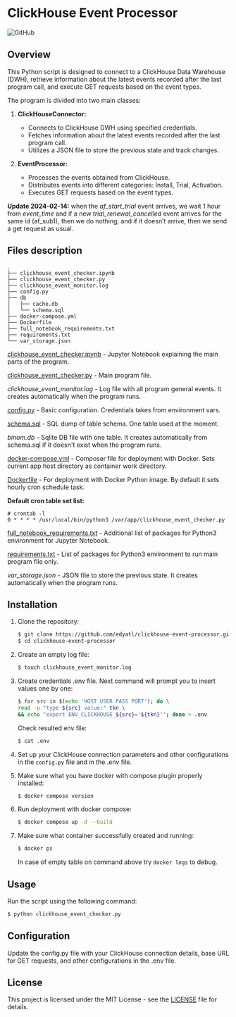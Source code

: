 # ClickHouse Event Processor

![GitHub](https://img.shields.io/badge/license-MIT-blue.svg)

## Overview

This Python script is designed to connect to a ClickHouse Data Warehouse (DWH), retrieve information about the latest events recorded after the last program call, and execute GET requests based on the event types.

The program is divided into two main classes:

1. **ClickHouseConnector:**
   - Connects to ClickHouse DWH using specified credentials.
   - Fetches information about the latest events recorded after the last program call.
   - Utilizes a JSON file to store the previous state and track changes.

2. **EventProcessor:**
   - Processes the events obtained from ClickHouse.
   - Distributes events into different categories: Install, Trial, Activation.
   - Executes GET requests based on the event types.


**Update 2024-02-14:** when the *af_start_trial* event arrives, we wait 1 hour from *event_time* and if a new *trial_renewal_cancelled* event arrives for the same id (af_sub1), then we do nothing, and if it doesn’t arrive, then we send a get request as usual.

## Files description

```
.
├── clickhouse_event_checker.ipynb
├── clickhouse_event_checker.py
├── clickhouse_event_monitor.log
├── config.py
├── db
│   ├── cache.db
│   └── schema.sql
├── docker-compose.yml
├── Dockerfile
├── full_notebook_requirements.txt
├── requirements.txt
└── var_storage.json

```
[clickhouse_event_checker.ipynb](./clickhouse_event_checker.ipynb) - Jupyter Notebook explaining the main parts of the program.

[clickhouse_event_checker.py](./clickhouse_event_checker.py) - Main program file.

*clickhouse_event_monitor.log* - Log file with all program general events. It creates automatically when the program runs.

[config.py](./config.py) - Basic configuration. Credentials takes from environment vars.

[schema.sql](./db/schema.sql) - SQL dump of table schema. One table used at the moment.

*binom.db* - Sqlite DB file with one table. It creates automatically from schema.sql if it doesn't exist when the program runs. 

[docker-compose.yml](./docker-compose.yml) - Composer file for deployment with Docker. Sets current app host directory as container work directory.

[Dockerfile](./Dockerfile) - For deployment with Docker Python image. By default it sets hourly cron schedule task.

**Default cron table set list:**

```
# crontab -l
0 * * * * /usr/local/bin/python3 /var/app/clickhouse_event_checker.py
```

[full_notebook_requirements.txt](./full_notebook_requirements.txt) - Additional list of packages for Python3 environment for Jupyter Notebook.

[requirements.txt](./requirements.txt) - List of packages for Python3 environment to run main program file only.

*var_storage.json* - JSON file to store the previous state. It creates automatically when the program runs.

## Installation

1. Clone the repository:

    ```bash
    $ git clone https://github.com/edyatl/clickhouse-event-processor.git
    $ cd clickhouse-event-processor
    ```

2. Create an empty log file:

    ```bash
    $ touch clickhouse_event_monitor.log
    ```

3. Create credentials .env file. Next command will prompt you to insert values one by one:

    ```bash
    $ for src in $(echo 'HOST USER PASS PORT'); do \
    read -p "type ${src} value:" tkn \
    && echo "export ENV_CLICKHOUSE_${src}='${tkn}'"; done > .env
    ```

   Check resulted env file:

   ```bash
   $ cat .env
   ```


4. Set up your ClickHouse connection parameters and other configurations in the `config.py` file and in the .env file.

5. Make sure what you have docker with compose plugin properly installed:

   ```bash
   $ docker compose version
   ```

6. Run deployment with docker compose:

   ```bash
   $ docker compose up -d --build
   ```

7. Make sure what container successfully created and running:

   ```bash
   $ docker ps
   ```

   In case of empty table on command above try `docker logs` to debug.

## Usage

Run the script using the following command:

   ```bash
   $ python clickhouse_event_checker.py
   ```

## Configuration
Update the config.py file with your ClickHouse connection details, base URL for GET requests, and other configurations in the .env file.

## License
This project is licensed under the MIT License - see the [LICENSE](./LICENSE) file for details.

